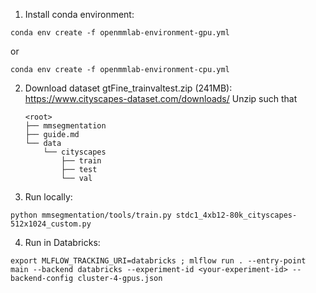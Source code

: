 1.  Install conda environment:
```
conda env create -f openmmlab-environment-gpu.yml
```
or
```
conda env create -f openmmlab-environment-cpu.yml
```

2.  Download dataset gtFine_trainvaltest.zip (241MB): https://www.cityscapes-dataset.com/downloads/
    Unzip such that
    ```
    <root>
    ├── mmsegmentation
    ├── guide.md
    └── data
        └── cityscapes
            ├── train
            ├── test
            └── val
    ```

3.  Run locally:
```
python mmsegmentation/tools/train.py stdc1_4xb12-80k_cityscapes-512x1024_custom.py
```

4.  Run in Databricks:
```
export MLFLOW_TRACKING_URI=databricks ; mlflow run . --entry-point main --backend databricks --experiment-id <your-experiment-id> --backend-config cluster-4-gpus.json
```